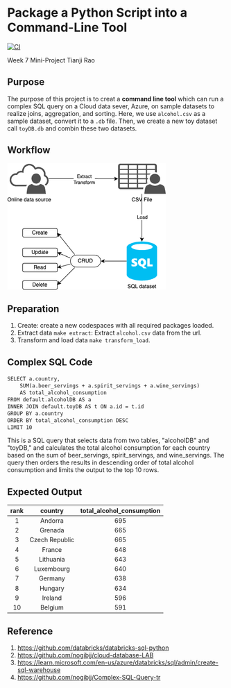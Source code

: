 # Package a Python Script into a Command-Line Tool

[![CI](https://github.com/nogibjj/Command_line_tool_Python_tr/actions/workflows/cicd.yml/badge.svg)](https://github.com/nogibjj/Command_line_tool_Python_tr/actions/workflows/cicd.yml)

Week 7 Mini-Project
Tianji Rao

## Purpose
The purpose of this project is to creat a **command line tool** which can run a complex SQL query on a Cloud data sever, Azure, on sample datasets to realize joins, aggregation, and sorting. 
Here, we use `alcohol.csv` as a sample dataset, convert it to a `.db` file. Then, we create a new toy dataset call `toyDB.db` and combin these two datasets. 

## Workflow
![Workflow](workflow.png)

## Preparation
1. Create: create a new codespaces with all required packages loaded.   
2. Extract data `make extract`: Extract `alcohol.csv` data from the url.     
3. Transform and load data `make transform_load`.

## Complex SQL Code 

```
SELECT a.country,
    SUM(a.beer_servings + a.spirit_servings + a.wine_servings) 
    AS total_alcohol_consumption
FROM default.alcoholDB AS a
INNER JOIN default.toyDB AS t ON a.id = t.id
GROUP BY a.country
ORDER BY total_alcohol_consumption DESC
LIMIT 10
```
This is a SQL query that selects data from two tables, "alcoholDB" and "toyDB," and calculates the total alcohol consumption for each country based on the sum of beer_servings, spirit_servings, and wine_servings. The query then orders the results in descending order of total alcohol consumption and limits the output to the top 10 rows.

## Expected Output


|rank|country|total_alcohol_consumption|
|:--:|:------------:|:----:|
|1|Andorra|695|
|2|Grenada|665|
|3|Czech Republic|665|
|4|France|648|
|5|Lithuania|643|
|6|Luxembourg|640|
|7|Germany|638|
|8|Hungary|634|
|9|Ireland|596|
|10|Belgium|591|

## Reference
1. https://github.com/databricks/databricks-sql-python
2. https://github.com/nogibjj/cloud-database-LAB
3. https://learn.microsoft.com/en-us/azure/databricks/sql/admin/create-sql-warehouse
4. https://github.com/nogibjj/Complex-SQL-Query-tr
